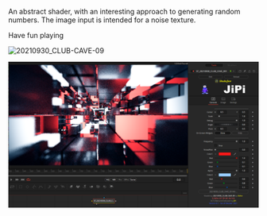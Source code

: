 

<!-- +++ DO NOT REMOVE THIS COMMENT +++ DO NOT ADD OR EDIT ANY TEXT BEFORE THIS LINE +++ IT WOULD BE A REALLY BAD IDEA +++ -->

An abstract shader, with an interesting approach to generating random numbers. The image input is intended for a noise texture.

Have fun playing

![20210930_CLUB-CAVE-09](https://user-images.githubusercontent.com/78935215/136195940-27b6d480-b0bf-479c-95be-dfa31060eba9.gif)


[![20210930_CLUB-CAVE-09](ClubCave09_screenshot.png)](20210930_CLUB-CAVE-09.fuse)

<!-- +++ DO NOT REMOVE THIS COMMENT +++ DO NOT EDIT ANY TEXT THAT COMES AFTER THIS LINE +++ TRUST ME: JUST DON'T DO IT +++ -->

